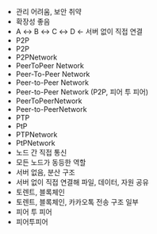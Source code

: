 ﻿-  관리 어려움, 보안 취약
-  확장성 좋음
- A ↔ B ↔ C ↔ D   ← 서버 없이 직접 연결
- P2P
- P2P
- P2PNetwork
- PeerToPeer Network
- Peer-To-Peer Network
- Peer-to-Peer Network
- Peer-to-Peer Network (P2P, 피어 투 피어)
- PeerToPeerNetwork
- Peer-to-PeerNetwork
- PTP
- PtP
- PTPNetwork
- PtPNetwork
- 노드 간 직접 통신
- 모든 노드가 동등한 역할
- 서버 없음, 분산 구조
- 서버 없이 직접 연결해 파일, 데이터, 자원 공유
- 토렌트, 블록체인
- 토렌트, 블록체인, 카카오톡 전송 구조 일부
- 피어 투 피어
- 피어투피어
